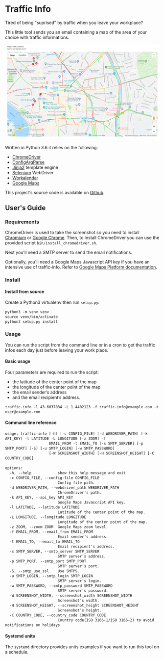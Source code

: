 # Traffic Info

Tired of being "suprised" by traffic when you leave your workplace?

This little tool sends you an email containing a map of the area of your choice with traffic informations.

![Traffic info screenshot](https://github.com/Da-Juan/traffic_info/blob/master/docs/_static/images/email_screenshot.png)

Written in Python 3.6 it relies on the following:
* [ChromeDriver](http://chromedriver.chromium.org/)
* [ConfigArgParse](https://github.com/bw2/ConfigArgParse)
* [Jinja2](http://jinja.pocoo.org/) template engine
* [Selenium](https://github.com/SeleniumHQ/Selenium) WebDriver
* [Workalendar](https://pypi.org/project/workalendar/)
* [Google Maps](https://maps.google.com)

This project's source code is available on [Github](https://github.com/Da-Juan/traffic_info).

## User's Guide

### Requirements

ChromeDriver is used to take the screenshot so you need to install [Chromium](https://www.chromium.org/) or [Google Chrome](https://www.google.com/chrome/).
Then, to install ChromeDriver you can use the provided script `bin/install_chromedriver.sh`.

Next you'll need a SMTP server to send the email notifications.

Optionally, you'll need a Google Maps Javascript API key if you have an intensive use of traffic-info.
Refer to [Google Maps Platform documentation](https://developers.google.com/maps/documentation/javascript/get-api-key).

### Install

#### Install from source

Create a Python3 virtualenv then run `setup.py`:

```text
python3 -m venv venv
source venv/bin/activate
python3 setup.py install
```

### Usage

You can run the script from the command line or in a cron to get the traffic infos each day just before leaving your work place.

#### Basic usage

Four parameters are required to run the script:
* the latitude of the center point of the map
* the longitude of the center point of the map
* the email sender’s address
* and the email recipient’s address.

```text
traffic-info -l 43.6037834 -L 1.4402123 -f traffic-info@example.com -t user@example.com
```

#### Command line reference

```text
usage: traffic-info [-h] [-c CONFIG_FILE] [-d WEBDRIVER_PATH] [-k API_KEY] -l LATITUDE -L LONGITUDE [-z ZOOM] -f
                    EMAIL_FROM -t EMAIL_TO [-s SMTP_SERVER] [-p SMTP_PORT] [-S] [-u SMTP_LOGIN] [-w SMTP_PASSWORD]
                    [-W SCREENSHOT_WIDTH] [-H SCREENSHOT_HEIGHT] [-C COUNTRY_CODE]

options:
  -h, --help            show this help message and exit
  -c CONFIG_FILE, --config-file CONFIG_FILE
                        Config file path.
  -d WEBDRIVER_PATH, --webdriver_path WEBDRIVER_PATH
                        ChromeDriver's path.
  -k API_KEY, --api_key API_KEY
                        Google Maps Javascript API key.
  -l LATITUDE, --latitude LATITUDE
                        Latitude of the center point of the map.
  -L LONGITUDE, --longitude LONGITUDE
                        Longitude of the center point of the map.
  -z ZOOM, --zoom ZOOM  Google Maps zoom level.
  -f EMAIL_FROM, --email_from EMAIL_FROM
                        Email sender’s address.
  -t EMAIL_TO, --email_to EMAIL_TO
                        Email recipient’s address.
  -s SMTP_SERVER, --smtp_server SMTP_SERVER
                        SMTP server’s address.
  -p SMTP_PORT, --smtp_port SMTP_PORT
                        SMTP server’s port.
  -S, --smtp_use_ssl    Use SMTPS.
  -u SMTP_LOGIN, --smtp_login SMTP_LOGIN
                        SMTP server’s login.
  -w SMTP_PASSWORD, --smtp_password SMTP_PASSWORD
                        SMTP server’s password.
  -W SCREENSHOT_WIDTH, --screenshot_width SCREENSHOT_WIDTH
                        Screenshot’s width.
  -H SCREENSHOT_HEIGHT, --screenshot_height SCREENSHOT_HEIGHT
                        Screenshot’s height.
  -C COUNTRY_CODE, --country_code COUNTRY_CODE
                        Country code(ISO 3166-1/ISO 3166-2) to avoid notifications on holidays.
```

#### Systemd units

The `systemd` directory provides units examples if you want to run this tool on a schedule.
